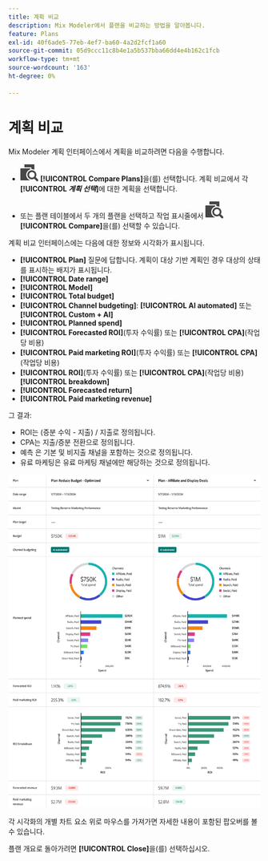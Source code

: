 ```yaml
---
title: 계획 비교
description: Mix Modeler에서 플랜을 비교하는 방법을 알아봅니다.
feature: Plans
exl-id: 40f6ade5-77eb-4ef7-ba60-4a2d2fcf1a60
source-git-commit: 05d9ccc11c8b4e1a5b537bba66dd4e4b162c1fcb
workflow-type: tm+mt
source-wordcount: '163'
ht-degree: 0%

---
```


# 계획 비교

Mix Modeler 계획 인터페이스에서 계획을 비교하려면 다음을 수행합니다.

* ![비교](/help/assets/icons/Compare.svg) **[!UICONTROL Compare Plans]**&#x200B;을(를) 선택합니다. 계획 비교에서 각 **[!UICONTROL _계획 선택_]**&#x200B;에 대한 계획을 선택합니다.

* 또는 플랜 테이블에서 두 개의 플랜을 선택하고 작업 표시줄에서 ![비교](/help/assets/icons/Compare.svg) **[!UICONTROL Compare]**&#x200B;을(를) 선택할 수 있습니다.

계획 비교 인터페이스에는 다음에 대한 정보와 시각화가 표시됩니다.

* **[!UICONTROL Plan]** 질문에 답합니다. 계획이 대상 기반 계획인 경우 대상의 상태를 표시하는 배지가 표시됩니다.
* **[!UICONTROL Date range]**
* **[!UICONTROL Model]**
* **[!UICONTROL Total budget]**
* **[!UICONTROL Channel budgeting]**: **[!UICONTROL AI automated]** 또는 **[!UICONTROL Custom + AI]**
* **[!UICONTROL Planned spend]**
* **[!UICONTROL Forecasted ROI]**(투자 수익률) 또는 **[!UICONTROL CPA]**(작업당 비용)
* **[!UICONTROL Paid marketing ROI]**(투자 수익률) 또는 **[!UICONTROL CPA]**(작업당 비용)
* **[!UICONTROL ROI]**(투자 수익률) 또는 **[!UICONTROL CPA]**(작업당 비용) **[!UICONTROL breakdown]**
* **[!UICONTROL Forecasted return]**
* **[!UICONTROL Paid marketing revenue]**

그 결과:

* ROI는 (증분 수익 - 지출) / 지출로 정의됩니다.
* CPA는 지출/증분 전환으로 정의됩니다.
* 예측 은 기본 및 비지출 채널을 포함하는 것으로 정의됩니다.
* 유료 마케팅은 유료 마케팅 채널에만 해당하는 것으로 정의됩니다.


![계획 비교](/help/assets/compare-plans.png)

각 시각화의 개별 차트 요소 위로 마우스를 가져가면 자세한 내용이 포함된 팝오버를 볼 수 있습니다.

플랜 개요로 돌아가려면 **[!UICONTROL Close]**&#x200B;을(를) 선택하십시오.
